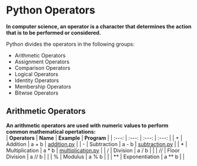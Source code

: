 # Python Operators

**In computer science, an operator is a character that determines the action that is to be performed or considered.**

Python divides the operators in the following groups:
* Arithmetic Operators
* Assignment Operators
* Comparison Operators
* Logical Operators
* Identity Operators
* Membership Operators
* Bitwise Operators

## Arithmetic Operators
**An arithmetic operators are used with numeric values to perform common mathematical opertations:** <br>
| **Operators** | **Name** | **Example** | **Program** |
| :---: | :---: | :---: | :---: |
| + | Addition | a + b | [addition.py](https://github.com/bishtanuj/python/blob/main/Operators/addition.py) |
| - | Subtraction | a - b | [subtraction.py](https://github.com/bishtanuj/python/blob/main/Operators/subtraction.py) |
| * | Multiplication | a * b | [multiplication.py](https://github.com/bishtanuj/python/blob/main/Operators/multiplication.py) |
| / | Division | a / b | |
| // | Floor Division | a // b | |
| % | Modulus | a % b | |
| ** | Exponentiation | a ** b | |
